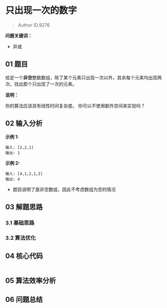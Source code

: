 # 只出现一次的数字
> Author ID.9276 

**问题关键词：**

- 异或

## 01 题目

给定一个**非空**整数数组，除了某个元素只出现一次以外，其余每个元素均出现两次。找出那个只出现了一次的元素。

**说明：**

你的算法应该具有线性时间复杂度。 你可以不使用额外空间来实现吗？

## 02 输入分析

**示例 1:**

```
输入: [2,2,1]
输出: 1
```

**示例 2:**

```
输入: [4,1,2,1,2]
输出: 4
```

- 题目说明了是非空数组，因此不考虑数组为空的情况

## 03 解题思路

### 3.1 基础思路



### 3.2 算法优化



## 04 核心代码

```c++

```



## 05 算法效率分析



## 06 问题总结

